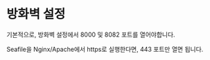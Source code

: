 # 방화벽 설정

기본적으로, 방화벽 설정에서 8000 및 8082 포트를 열어야합니다.

Seafile을 Nginx/Apache에서 https로 실행한다면, 443 포트만 열면 됩니다.

